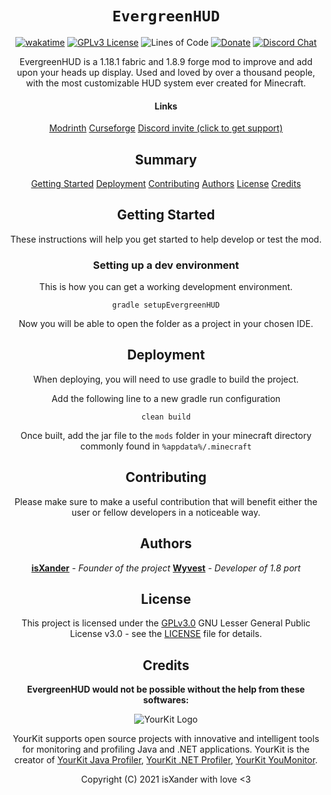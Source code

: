  <!--suppress HtmlDeprecatedAttribute -->
<div align="center">

# `EvergreenHUD`

[![wakatime](https://wakatime.com/badge/user/75903a5e-3254-43c5-b168-b082ed4dfc1b/project/14b782f8-10bf-4738-b936-e6b17b2114f8.svg)](https://wakatime.com/badge/user/75903a5e-3254-43c5-b168-b082ed4dfc1b/project/14b782f8-10bf-4738-b936-e6b17b2114f8)
[![GPLv3 License](https://img.shields.io/badge/License-GPLv3-ff3333)](https://www.gnu.org/licenses/gpl-3.0.en.html)
![Lines of Code](https://img.shields.io/tokei/lines/github/isXander/EvergreenHUD)
[![Donate](https://img.shields.io/badge/donate-patreon-ff6666.svg?style=flat)](https://paypal.me/isxander)
[![Discord Chat](https://img.shields.io/discord/780023008668287017.svg)](https://short.isxander.dev/discord)

EvergreenHUD is a 1.18.1 fabric and 1.8.9 forge mod to improve and add upon your heads up display.
Used and loved by over a thousand people, with the most customizable HUD
system ever created for Minecraft.

#### Links
[Modrinth](https://modrinth.com/mod/evergreenhud)
[Curseforge](https://www.curseforge.com/minecraft/mc-mods/evergreenhud)
[Discord invite (click to get support)](https://discord.gg/AJv5ZnNT8q)

## Summary

[Getting Started](#getting-started)
[Deployment](#deployment)
[Contributing](#contributing)
[Authors](#authors)
[License](#license)
[Credits](#credits)

## Getting Started

These instructions will help you get started to help develop
or test the mod.

### Setting up a dev environment

This is how you can get a working development environment.

    gradle setupEvergreenHUD

Now you will be able to open the folder as a project in your chosen IDE.

## Deployment

When deploying, you will need to use gradle to build the project.

Add the following line to a new gradle run configuration

    clean build

Once built, add the jar file to the `mods` folder in your minecraft directory commonly found in `%appdata%/.minecraft`

## Contributing

Please make sure to make a useful contribution that will benefit either the user or fellow developers in a noticeable way.

## Authors

[**isXander**](https://github.com/isXander) - *Founder of the project*
[**Wyvest**](https://github.com/Wyvest) - *Developer of 1.8 port*

## License

This project is licensed under the [GPLv3.0](LICENSE.md)
GNU Lesser General Public License v3.0 - see the [LICENSE](LICENSE.md) file for
details.

## Credits

**EvergreenHUD would not be possible without the help from these softwares:**

![YourKit Logo](https://www.yourkit.com/images/yklogo.png)

YourKit supports open source projects with innovative and intelligent tools
for monitoring and profiling Java and .NET applications.
YourKit is the creator of
[YourKit Java Profiler](https://www.yourkit.com/java/profiler/),
[YourKit .NET Profiler](https://www.yourkit.com/.net/profiler/),
[YourKit YouMonitor](https://www.yourkit.com/youmonitor).


Copyright (C) 2021 isXander with love <3
</div>
